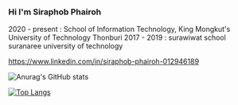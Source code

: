 ### Hi I'm Siraphob Phairoh

2020 - present : School of Information Technology, King Mongkut's University of Technology Thonburi
2017 - 2019    : surawiwat school suranaree university of technology

https://www.linkedin.com/in/siraphob-phairoh-012946189

![Anurag's GitHub stats](https://github-readme-stats.vercel.app/api?username=SoSira01&show_icons=true&theme=tokyonight)

[![Top Langs](https://github-readme-stats.vercel.app/api/top-langs/?username=SoSira01&layout=compact)](https://github.com/anuraghazra/github-readme-stats)

